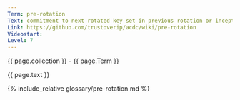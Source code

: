 ```yaml
---
Term: pre-rotation
Text: commitment to next rotated key set in previous rotation or inception event
Link: https://github.com/trustoverip/acdc/wiki/pre-rotation
Videostart: 
Level: 7
---
```


{{ page.collection }} - {{ page.Term }}

   {{ page.text }}

{% include_relative glossary/pre-rotation.md %}
